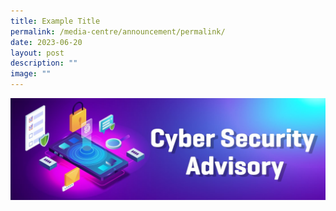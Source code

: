 ```yaml
---
title: Example Title
permalink: /media-centre/announcement/permalink/
date: 2023-06-20
layout: post
description: ""
image: ""
---
```

![](/images/Media%20Centre/Announcements/ActiveSG_Cyber_Security_Banner_1110x360px_d1_250122.jpeg)